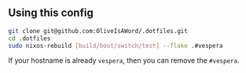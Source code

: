 ## Using this config
```sh
git clone git@github.com:OliveIsAWord/.dotfiles.git
cd .dotfiles
sudo nixos-rebuild [build/boot/switch/test] --flake .#vespera
```
If your hostname is already `vespera`, then you can remove the `#vespera`.
